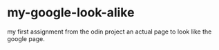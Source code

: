 # my-google-look-alike
my first assignment from the odin project an actual page to look like the google page.
